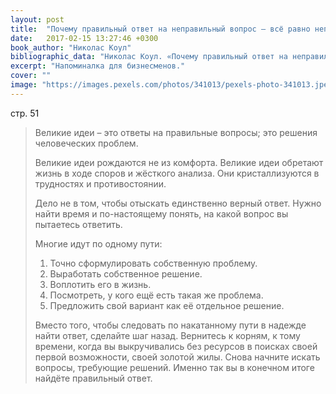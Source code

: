 ```yaml
---
layout: post
title:  "Почему правильный ответ на неправильный вопрос – всё равно неправильный ответ"
date:   2017-02-15 13:27:46 +0300
book_author: "Николас Коул"
bibliographic_data: "Николас Коул. «Почему правильный ответ на неправильный вопрос – всё равно неправильный ответ». Ж. «Деловое совершенство» (BusinessExcellence), № 1, 2017 г., стр. 50-51"
excerpt: "Напоминалка для бизнесменов."
cover: ""
image: "https://images.pexels.com/photos/341013/pexels-photo-341013.jpeg?w=940&h=650&auto=compress&cs=tinysrgb"
---
```


стр. 51

> Великие идеи – это ответы на правильные вопросы; это решения человеческих проблем.
>
> Великие идеи рождаются не из комфорта. Великие идеи обретают жизнь в ходе споров и жёсткого анализа. Они кристаллизуются в трудностях и противостоянии.
>
> Дело не в том, чтобы отыскать единственно верный ответ. Нужно найти время и по-настоящему понять, на какой вопрос вы пытаетесь ответить.
>
> Многие идут по одному пути:
>
> 1. Точно сформулировать собственную проблему.
> 2. Выработать собственное решение.
> 3. Воплотить его в жизнь.
> 4. Посмотреть, у кого ещё есть такая же проблема.
> 5. Предложить свой вариант как её отдельное решение.
>
> Вместо того, чтобы следовать по накатанному пути в надежде найти ответ, сделайте шаг назад. Вернитесь к корням, к тому времени, когда вы выкручивались без ресурсов в поисках своей первой возможности, своей золотой жилы. Снова начните искать вопросы, требующие решений. Именно так вы в конечном итоге найдёте правильный ответ.


